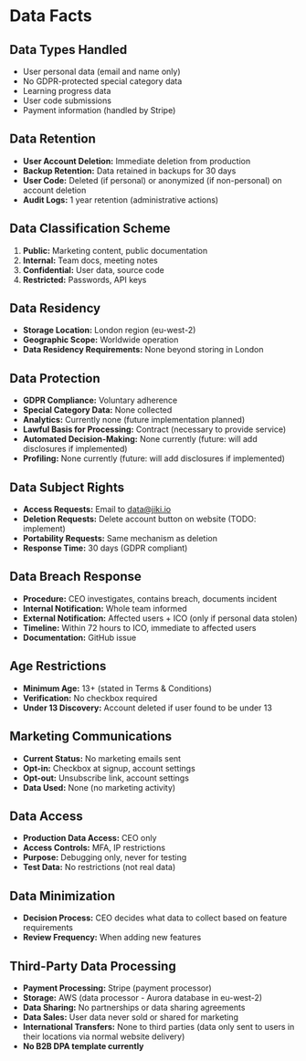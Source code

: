 # Data Facts

## Data Types Handled
- User personal data (email and name only)
- No GDPR-protected special category data
- Learning progress data
- User code submissions
- Payment information (handled by Stripe)

## Data Retention
- **User Account Deletion:** Immediate deletion from production
- **Backup Retention:** Data retained in backups for 30 days
- **User Code:** Deleted (if personal) or anonymized (if non-personal) on account deletion
- **Audit Logs:** 1 year retention (administrative actions)

## Data Classification Scheme
1. **Public:** Marketing content, public documentation
2. **Internal:** Team docs, meeting notes
3. **Confidential:** User data, source code
4. **Restricted:** Passwords, API keys

## Data Residency
- **Storage Location:** London region (eu-west-2)
- **Geographic Scope:** Worldwide operation
- **Data Residency Requirements:** None beyond storing in London

## Data Protection
- **GDPR Compliance:** Voluntary adherence
- **Special Category Data:** None collected
- **Analytics:** Currently none (future implementation planned)
- **Lawful Basis for Processing:** Contract (necessary to provide service)
- **Automated Decision-Making:** None currently (future: will add disclosures if implemented)
- **Profiling:** None currently (future: will add disclosures if implemented)

## Data Subject Rights
- **Access Requests:** Email to data@jiki.io
- **Deletion Requests:** Delete account button on website (TODO: implement)
- **Portability Requests:** Same mechanism as deletion
- **Response Time:** 30 days (GDPR compliant)

## Data Breach Response
- **Procedure:** CEO investigates, contains breach, documents incident
- **Internal Notification:** Whole team informed
- **External Notification:** Affected users + ICO (only if personal data stolen)
- **Timeline:** Within 72 hours to ICO, immediate to affected users
- **Documentation:** GitHub issue

## Age Restrictions
- **Minimum Age:** 13+ (stated in Terms & Conditions)
- **Verification:** No checkbox required
- **Under 13 Discovery:** Account deleted if user found to be under 13

## Marketing Communications
- **Current Status:** No marketing emails sent
- **Opt-in:** Checkbox at signup, account settings
- **Opt-out:** Unsubscribe link, account settings
- **Data Used:** None (no marketing activity)

## Data Access
- **Production Data Access:** CEO only
- **Access Controls:** MFA, IP restrictions
- **Purpose:** Debugging only, never for testing
- **Test Data:** No restrictions (not real data)

## Data Minimization
- **Decision Process:** CEO decides what data to collect based on feature requirements
- **Review Frequency:** When adding new features

## Third-Party Data Processing
- **Payment Processing:** Stripe (payment processor)
- **Storage:** AWS (data processor - Aurora database in eu-west-2)
- **Data Sharing:** No partnerships or data sharing agreements
- **Data Sales:** User data never sold or shared for marketing
- **International Transfers:** None to third parties (data only sent to users in their locations via normal website delivery)
- **No B2B DPA template currently**